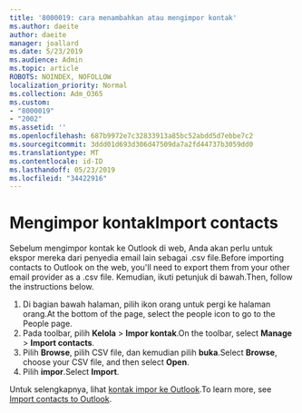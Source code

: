```yaml
---
title: '8000019: cara menambahkan atau mengimpor kontak'
ms.author: daeite
author: daeite
manager: joallard
ms.date: 5/23/2019
ms.audience: Admin
ms.topic: article
ROBOTS: NOINDEX, NOFOLLOW
localization_priority: Normal
ms.collection: Adm_O365
ms.custom:
- "8000019"
- "2002"
ms.assetid: ''
ms.openlocfilehash: 687b9972e7c32833913a85bc52abdd5d7ebbe7c2
ms.sourcegitcommit: 3ddd01d693d306d47509da7a2fd44737b3059dd0
ms.translationtype: MT
ms.contentlocale: id-ID
ms.lasthandoff: 05/23/2019
ms.locfileid: "34422916"
---
```

# <a name="import-contacts"></a><span data-ttu-id="39586-102">Mengimpor kontak</span><span class="sxs-lookup"><span data-stu-id="39586-102">Import contacts</span></span>

<span data-ttu-id="39586-103">Sebelum mengimpor kontak ke Outlook di web, Anda akan perlu untuk ekspor mereka dari penyedia email lain sebagai .csv file.</span><span class="sxs-lookup"><span data-stu-id="39586-103">Before importing contacts to Outlook on the web, you'll need to export them from your other email provider as a .csv file.</span></span> <span data-ttu-id="39586-104">Kemudian, ikuti petunjuk di bawah.</span><span class="sxs-lookup"><span data-stu-id="39586-104">Then, follow the instructions below.</span></span>

1. <span data-ttu-id="39586-105">Di bagian bawah halaman, pilih ikon orang untuk pergi ke halaman orang.</span><span class="sxs-lookup"><span data-stu-id="39586-105">At the bottom of the page, select the people icon to go to the People page.</span></span>
2. <span data-ttu-id="39586-106">Pada toolbar, pilih **Kelola** > **Impor kontak**.</span><span class="sxs-lookup"><span data-stu-id="39586-106">On the toolbar, select **Manage** > **Import contacts**.</span></span>
3. <span data-ttu-id="39586-107">Pilih **Browse**, pilih CSV file, dan kemudian pilih **buka**.</span><span class="sxs-lookup"><span data-stu-id="39586-107">Select **Browse**, choose your CSV file, and then select **Open**.</span></span>
4. <span data-ttu-id="39586-108">Pilih **impor**.</span><span class="sxs-lookup"><span data-stu-id="39586-108">Select **Import**.</span></span>

<span data-ttu-id="39586-109">Untuk selengkapnya, lihat [kontak impor ke Outlook](https://support.office.com/article/bb796340-b58a-46c1-90c7-b549b8f3c5f8#ID0EAACAAA=Outlook_on_the_web).</span><span class="sxs-lookup"><span data-stu-id="39586-109">To learn more, see [Import contacts to Outlook](https://support.office.com/article/bb796340-b58a-46c1-90c7-b549b8f3c5f8#ID0EAACAAA=Outlook_on_the_web).</span></span>


